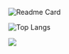 ![Readme Card](https://github-readme-stats.vercel.app/api?username=Z0silver&theme=buefy&show_icons=true)

![Top Langs](https://github-readme-stats.vercel.app/api/top-langs/?username=z0silver&layout=compact)


<a href="https://blog.naver.com/utael706" target="_blank">
  <img src="https://user-images.githubusercontent.com/67950316/194055044-da4bf240-adfb-43cf-8b28-2fd5ce667d1e.jpg">
